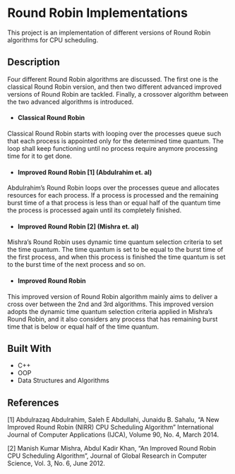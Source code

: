 # Round Robin Implementations

This project is an implementation of different versions of Round Robin algorithms for CPU scheduling.

## Description

Four different Round Robin algorithms are discussed. The first one is the classical Round Robin version, and then two different advanced improved versions of Round Robin are tackled. Finally, a crossover algorithm between the two advanced algorithms is introduced.

- #### Classical Round Robin

Classical Round Robin starts with looping over the processes queue such that each process is
appointed only for the determined time quantum. The loop shall keep functioning until no process
require anymore processing time for it to get done.

- #### Improved Round Robin [1] (Abdulrahim et. al)
Abdulrahim’s Round Robin loops over the processes queue and allocates resources for each
process. If a process is processed and the remaining burst time of a that process is less than or
equal half of the quantum time the process is processed again until its completely finished.

- #### Improved Round Robin [2] (Mishra et. al)

Mishra’s Round Robin uses dynamic time quantum selection criteria to set the time quantum.
The time quantum is set to be equal to the burst time of the first process, and when this process is
finished the time quantum is set to the burst time of the next process and so on.

- #### Improved Round Robin
This improved version of Round Robin algorithm mainly aims to deliver a cross over between the 2nd and 3rd algorithms. This improved version adopts the dynamic time quantum selection criteria applied in Mishra’s Round Robin, and it also considers any process that has remaining burst time that is below or equal half of the time quantum.

## Built With

- C++
- OOP
- Data Structures and Algorithms

## References

[1] Abdulrazaq Abdulrahim, Saleh E Abdullahi, Junaidu B. Sahalu, “A New Improved Round Robin (NIRR) CPU Scheduling Algorithm” International Journal of Computer Applications (IJCA), Volume 90, No. 4, March 2014.

[2] Manish Kumar Mishra, Abdul Kadir Khan, “An Improved Round Robin CPU Scheduling Algorithm”, Journal of Global Research in Computer Science, Vol. 3, No. 6, June 2012.
